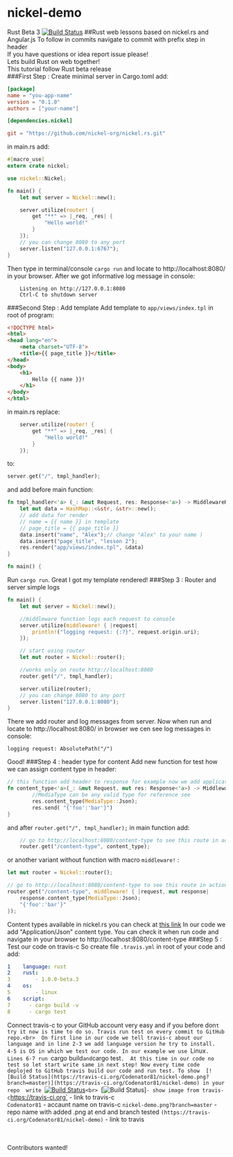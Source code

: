 # nickel-demo
Rust Beta 3 [![Build Status](https://travis-ci.org/Codenator81/nickel-demo.png?branch=master)](https://travis-ci.org/Codenator81/nickel-demo)
##Rust web lessons based on nickel.rs and Angular.js
To follow in commits navigate to commit with prefix step in header
<br>
If you have questions or idea report issue please!<br>
Lets build Rust on web together!
<br>
This tutorial follow Rust beta release<br>
###First Step : Create minimal server
in Cargo.toml add:
```toml
[package]
name = "you-app-name"
version = "0.1.0"
authors = ["your-name"]

[dependencies.nickel]

git = "https://github.com/nickel-org/nickel.rs.git"

```
in main.rs add:
```rust
#[macro_use] 
extern crate nickel;

use nickel::Nickel;

fn main() {
    let mut server = Nickel::new();

    server.utilize(router! {
        get "**" => |_req, _res| {
            "Hello world!"
        }
    });
    // you can change 8080 to any port 
    server.listen("127.0.0.1:6767");
}
```
Then type in terminal/console `cargo run` and locate to http://localhost:8080/ in your browser. 
After we got informative log message in console:
```
    Listening on http://127.0.0.1:8080
    Ctrl-C to shutdown server
```    
###Second Step : Add template
Add template to `app/views/index.tpl` in root of program:
```html
<!DOCTYPE html>
<html>
<head lang="en">
    <meta charset="UTF-8">
    <title>{{ page_title }}</title>
</head>
<body>
    <h1>
        Hello {{ name }}!
    </h1>
</body>
</html>
```
in main.rs replace:
```rust
    server.utilize(router! {
        get "**" => |_req, _res| {
            "Hello world!"
        }
    });
```
to:
```rust
server.get("/", tmpl_handler);
```
and add before main function:
```rust
fn tmpl_handler<'a> (_: &mut Request, res: Response<'a>) -> MiddlewareResult<'a> {
    let mut data = HashMap::<&str, &str>::new();
    // add data for render
    // name = {{ name }} in template
    // page_title = {{ page_title }}
    data.insert("name", "Alex");// change "Alex" to your name )
    data.insert("page_title", "lesson 2");
    res.render("app/views/index.tpl", &data)
}

fn main() {
```
Run `cargo run`. Great I got my template rendered!
###Step 3 : Router and server simple logs
```rust
fn main() {
    let mut server = Nickel::new();

    //middleware function logs each request to console
    server.utilize(middleware! { |request|
        println!("logging request: {:?}", request.origin.uri);
    });

    // start using router
    let mut router = Nickel::router();

    //works only on route http://localhost:8080
    router.get("/", tmpl_handler);

    server.utilize(router);
    // you can change 8080 to any port 
    server.listen("127.0.0.1:8080");
}
```
There we add router and log messages from server.
Now when run and locate to http://localhost:8080/ in browser 
we cen see log messages in console:

    logging request: AbsolutePath("/")
Good!
###Step 4 : header type for content
Add new function for test how we can assign content type in header:
```rust
// this function add header to response for example now we add application/json
fn content_type<'a>(_: &mut Request, mut res: Response<'a>) -> MiddlewareResult<'a> {
        //MediaType can be any valid type for reference see 
        res.content_type(MediaType::Json);
        res.send( "{'foo':'bar'}")
}
```
and after `router.get("/", tmpl_handler);` in main function add:
```rust
    // go to http://localhost:8080/content-type to see this route in action
    router.get("/content-type", content_type);
```
or another variant without function with macro `middleware!` :
```rust
let mut router = Nickel::router();

// go to http://localhost:8080/content-type to see this route in action
router.get("/content-type", middleware! { |request, mut response|
    response.content_type(MediaType::Json);
    "{'foo':'bar'}"
});
```
Content types available in nickel.rs you can check at [this link](https://github.com/nickel-org/nickel.rs/blob/master/src/mimes.rs#L47)
In our code we add "Application/Json" content type. You can check it when run code and navigate in your browser to http://localhost:8080/content-type
###Step 5 : Test our code on travis-c
So create file `.travis.yml` in root of your code and add:
```yaml
1    language: rust
2    rust:
3        - 1.0.0-beta.3
4    os:
5        - linux
6    script:
7      - cargo build -v
8      - cargo test
```
Connect travis-c to your GitHub account very easy and if you before don`t try it now is time to do so.
Travis run test on every commit to GitHub repo.<br> 
On first line in our code we tell travis-c about our language and in line 2-3 we add language version he try to install. 
 4-5 is OS in which we test our code. In our example we use `Linux`. Lines 6-7 run `cargo build` and `cargo test`. 
 At this time in our code no test so let start write same in next step!
 Now every time code deplojed to GitHub travis build our code and run test. To show  [![Build Status](https://travis-ci.org/Codenator81/nickel-demo.png?branch=master)](https://travis-ci.org/Codenator81/nickel-demo) in your repo 
 write `[![Build Status](https://travis-ci.org/Codenator81/nickel-demo.png?branch=master)](https://travis-ci.org/Codenator81/nickel-demo)`<br>
 `[![Build Status](https://travis-ci.org/Codenator81/nickel-demo.png?branch=master)]` - show image from travis-c
 `https://travis-ci.org` - link to travis-c<br>
 `Codenator81` - accaunt name on travis-c
 `nickel-demo.png?branch=master` - repo name with added .png at end and branch tested
 `(https://travis-ci.org/Codenator81/nickel-demo)` - link to travis
 
<br>
<br>
Contributors wanted!
